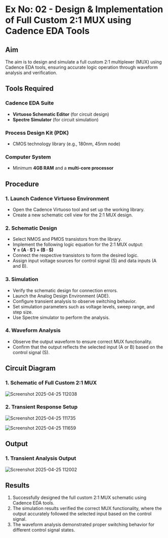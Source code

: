 # Ex No: 02 - Design & Implementation of Full Custom 2:1 MUX using Cadence EDA Tools

## Aim

The aim is to design and simulate a full custom 2:1 multiplexer (MUX) using Cadence EDA tools, ensuring accurate logic operation through waveform analysis and verification.

## Tools Required

### Cadence EDA Suite
- **Virtuoso Schematic Editor** (for circuit design)
- **Spectre Simulator** (for circuit simulation)

### Process Design Kit (PDK)
- CMOS technology library (e.g., 180nm, 45nm node)

### Computer System
- Minimum **4GB RAM** and a **multi-core processor**

## Procedure

### 1. Launch Cadence Virtuoso Environment
- Open the Cadence Virtuoso tool and set up the working library.
- Create a new schematic cell view for the 2:1 MUX design.

### 2. Schematic Design
- Select NMOS and PMOS transistors from the library.
- Implement the following logic equation for the 2:1 MUX output:  
  **Y = (A · S′) + (B · S)**
- Connect the respective transistors to form the desired logic.
- Assign input voltage sources for control signal (S) and data inputs (A and B).

### 3. Simulation
- Verify the schematic design for connection errors.
- Launch the Analog Design Environment (ADE).
- Configure transient analysis to observe switching behavior.
- Set simulation parameters such as voltage levels, sweep range, and step size.
- Use Spectre simulator to perform the analysis.

### 4. Waveform Analysis
- Observe the output waveform to ensure correct MUX functionality.
- Confirm that the output reflects the selected input (A or B) based on the control signal (S).

## Circuit Diagram




### 1. Schematic of Full Custom 2:1 MUX
![Screenshot 2025-04-25 112038](https://github.com/user-attachments/assets/fdb86edb-f8da-4546-ac5b-eb2c3c7f6e45)



### 2. Transient Response Setup
![Screenshot 2025-04-25 111735](https://github.com/user-attachments/assets/7db4c758-7020-40c9-94a8-664aab87f9e2)



![Screenshot 2025-04-25 111659](https://github.com/user-attachments/assets/1dd998f4-c772-47d3-9d4d-1373aef2ce97)



## Output

### 1. Transient Analysis Output
![Screenshot 2025-04-25 112002](https://github.com/user-attachments/assets/726cabf6-e279-4aa4-8b6d-cbaf9a01fe5e)


## Results
1. Successfully designed the full custom 2:1 MUX schematic using Cadence EDA tools.
2. The simulation results verified the correct MUX functionality, where the output accurately followed the selected input based on the control signal.
3. The waveform analysis demonstrated proper switching behavior for different control signal states.
